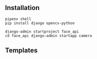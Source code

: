 ## Installation

```
pipenv shell
pip install django opencv-python
```


```
django-admin startproject face_api
cd face_api django-admin startapp camera
```

## Templates
```

```


```

```


```

```


```

```


```

```


```

```


```

```


```

```